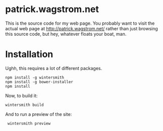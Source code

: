 patrick.wagstrom.net
====================

This is the source code for my web page. You probably want to visit the actual
web page at http://patrick.wagstrom.net/ rather than just browsing this source
code, but hey, whatever floats your boat, man.

Installation
============

Ughh, this requires a lot of different packages.

    npm install -g wintersmith
    npm install -g bower-installer
    npm install

Now, to build it:

    wintersmith build

And to run a preview of the site:

     wintersmith preview
